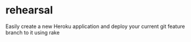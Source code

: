 rehearsal
=========

Easily create a new Heroku application and deploy your current git feature branch to it using rake